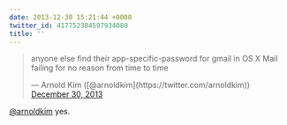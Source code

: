 ```yaml
---
date: 2013-12-30 15:21:44 +0000
twitter_id: 417752384597934080
title: ''
---
```


<blockquote class="twitter-tweet"><p lang="en" dir="ltr">anyone else find their app-specific-password for gmail in OS X Mail failing for no reason from time to time</p>&mdash; Arnold Kim ([@arnoldkim](https://twitter.com/arnoldkim)) <a href="https://twitter.com/arnoldkim/status/417680003921620994?ref_src=twsrc%5Etfw">December 30, 2013</a></blockquote>
<script async src="https://platform.twitter.com/widgets.js" charset="utf-8"></script>

[@arnoldkim](https://twitter.com/arnoldkim) yes.
